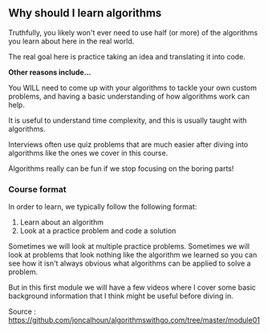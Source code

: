 ## Why should I learn algorithms

Truthfully, you likely won't ever need to use half (or more) of the algorithms
you learn about here in the real world.

The real goal here is practice taking an idea and translating it into code.

**Other reasons include...**

You WILL need to come up with your algorithms to tackle your own custom problems, and having a basic understanding of how algorithms work can help.

It is useful to understand time complexity, and this is usually taught with algorithms.

Interviews often use quiz problems that are much easier after diving into algorithms like the ones we cover in this course.

Algorithms really can be fun if we stop focusing on the boring parts!

### Course format 

In order to learn, we typically follow the following format:

1. Learn about an algorithm
2. Look at a practice problem and code a solution

Sometimes we will look at multiple practice problems. Sometimes we will look at problems that look nothing like the algorithm we learned so you can see how it isn't always obvious what algorithms can be applied to solve a problem.

But in this first module we will have a few videos where I cover some basic background information that I think might be useful before diving in.

Source : https://github.com/joncalhoun/algorithmswithgo.com/tree/master/module01